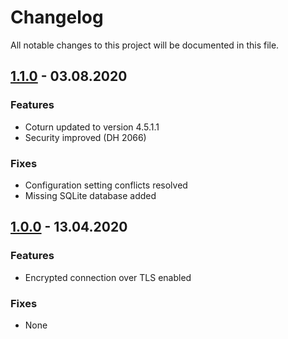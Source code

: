 # Changelog

All notable changes to this project will be documented in this file.

## <a name="v1-1-0"></a> [1.1.0](https://github.com/bloodhunterd/coturn-docker/releases/tag/1.1.0) - 03.08.2020

### Features
* Coturn updated to version 4.5.1.1
* Security improved (DH 2066)

### Fixes
* Configuration setting conflicts resolved
* Missing SQLite database added

## <a name="v1-0-0"></a> [1.0.0](https://github.com/bloodhunterd/coturn-docker/releases/tag/1.0.0) - 13.04.2020

### Features
* Encrypted connection over TLS enabled

### Fixes
* None
